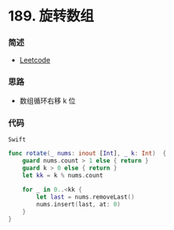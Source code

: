 # 189. 旋转数组

### 简述

- [Leetcode](https://leetcode-cn.com/problems/rotate-array/)

### 思路

- 数组循环右移 k 位

### 代码


`Swift`

```swift
func rotate(_ nums: inout [Int], _ k: Int)  {
    guard nums.count > 1 else { return }
    guard k > 0 else { return }
    let kk = k % nums.count
    
    for _ in 0..<kk {
        let last = nums.removeLast()
        nums.insert(last, at: 0)
    }
}
```